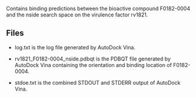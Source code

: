 Contains binding predictions between the bioactive compound F0182-0004 and the nside search space on the virulence factor rv1821.

## Files

- log.txt is the log file generated by AutoDock Vina.

- rv1821_F0182-0004_nside.pdbqt is the PDBQT file generated by AutoDock Vina containing the orientation and binding location of F0182-0004.

- stdoe.txt is the combined STDOUT and STDERR output of AutoDock Vina.

